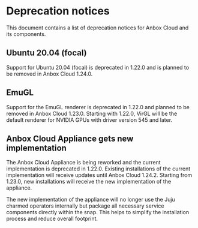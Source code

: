 # Deprecation notices

This document contains a list of deprecation notices for Anbox Cloud and its components.

## Ubuntu 20.04 (focal)
Support for Ubuntu 20.04 (focal) is deprecated in 1.22.0 and is planned to be removed in Anbox Cloud 1.24.0.

## EmuGL
Support for the EmuGL renderer is deprecated in 1.22.0 and planned to be removed in Anbox Cloud 1.23.0. Starting with 1.22.0, VirGL will be the default renderer for NVIDIA GPUs with driver version 545 and later.

## Anbox Cloud Appliance gets new implementation
The Anbox Cloud Appliance is being reworked and the current implementation is deprecated in 1.22.0. Existing installations of the current implementation will receive updates until Anbox Cloud 1.24.2. Starting from 1.23.0, new installations will receive the new implementation of the appliance.

  The new implementation of the appliance will no longer use the Juju charmed operators internally but package all necessary service components directly within the snap. This helps to simplify the installation process and reduce overall footprint.
